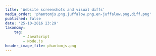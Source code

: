 ```yaml
---
title: 'Website screenshots and visual diffs'
media_order: 'phantomjs.png,juffalow.png,en-juffalow.png,diff.png'
published: false
date: '25-10-2016 23:29'
taxonomy:
    tag:
        - JavaScript
        - Node.js
header_image_file: phantomjs.png
---
```

